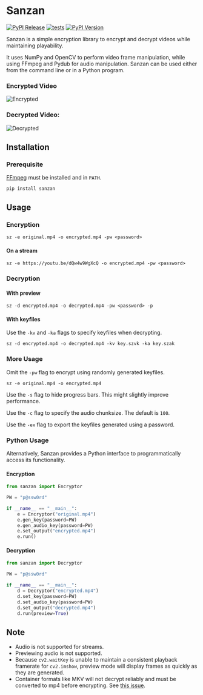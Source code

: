 # Sanzan

[![PyPI Release](https://github.com/kokseen1/Sanzan/actions/workflows/release.yml/badge.svg)](https://github.com/kokseen1/Sanzan/actions/workflows/release.yml)
[![tests](https://github.com/kokseen1/Sanzan/actions/workflows/test.yml/badge.svg)](https://github.com/kokseen1/Sanzan/actions/workflows/test.yml)
[![PyPI Version](https://img.shields.io/pypi/v/sanzan.svg)](https://pypi.python.org/pypi/sanzan/)

Sanzan is a simple encryption library to encrypt and decrypt videos while maintaining playability.

It uses NumPy and OpenCV to perform video frame manipulation, while using FFmpeg and Pydub for audio manipulation. Sanzan can be used either from the command line or in a Python program.

### Encrypted Video

![Encrypted](https://raw.githubusercontent.com/kokseen1/Sanzan/main/img/enc.gif?raw=True)

### Decrypted Video:

![Decrypted](https://raw.githubusercontent.com/kokseen1/Sanzan/main/img/dec.gif?raw=True)

## Installation

### Prerequisite

[FFmpeg](https://www.ffmpeg.org/download.html) must be installed and in `PATH`.

```shell
pip install sanzan
```

## Usage

### Encryption

```shell
sz -e original.mp4 -o encrypted.mp4 -pw <password>
```

#### On a stream

```shell
sz -e https://youtu.be/dQw4w9WgXcQ -o encrypted.mp4 -pw <password>
```

### Decryption

#### With preview

```shell
sz -d encrypted.mp4 -o decrypted.mp4 -pw <password> -p
```

#### With keyfiles

Use the `-kv` and `-ka` flags to specify keyfiles when decrypting.

```shell
sz -d encrypted.mp4 -o decrypted.mp4 -kv key.szvk -ka key.szak
```

### More Usage

Omit the `-pw` flag to encrypt using randomly generated keyfiles.

```shell
sz -e original.mp4 -o encrypted.mp4
```

Use the `-s` flag to hide progress bars. This might slightly improve performance.

Use the `-c` flag to specify the audio chunksize. The default is `100`.

Use the `-ex` flag to export the keyfiles generated using a password.

### Python Usage

Alternatively, Sanzan provides a Python interface to programmatically access its functionality.

#### Encryption

```python
from sanzan import Encryptor

PW = "p@ssw0rd"

if __name__ == "__main__":
    e = Encryptor("original.mp4")
    e.gen_key(password=PW)
    e.gen_audio_key(password=PW)
    e.set_output("encrypted.mp4")
    e.run()
```

#### Decryption

```python
from sanzan import Decryptor

PW = "p@ssw0rd"

if __name__ == "__main__":
    d = Decryptor("encrypted.mp4")
    d.set_key(password=PW)
    d.set_audio_key(password=PW)
    d.set_output("decrypted.mp4")
    d.run(preview=True)
```

## Note

- Audio is not supported for streams.
- Previewing audio is not supported.
- Because `cv2.waitKey` is unable to maintain a consistent playback framerate for `cv2.imshow`, preview mode will display frames as quickly as they are generated.
- Container formats like MKV will not decrypt reliably and must be converted to mp4 before encrypting. See [this issue](https://github.com/kokseen1/Sanzan/issues/11#issue-1268649172).
